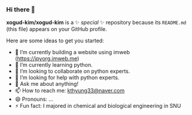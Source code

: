 ### Hi there 👋

**xogud-kim/xogud-kim** is a ✨ _special_ ✨ repository because its `README.md` (this file) appears on your GitHub profile.

Here are some ideas to get you started:

- 🔭 I’m currently building a website using imweb (https://jpyorg.imweb.me)
- 🌱 I’m currently learning python. 
- 👯 I’m looking to collaborate on python experts. 
- 🤔 I’m looking for help with python experts. 
- 💬 Ask me about anything!
- 📫 How to reach me: kthyung33@naver.com 
- 😄 Pronouns: ...
- ⚡ Fun fact: I majored in chemical and biological engineering in SNU
